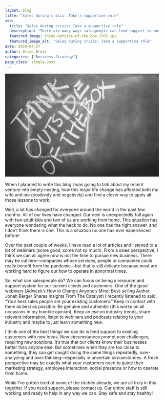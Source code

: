 ```yaml
---
layout: blog
title: "Sales during crisis: Take a supportive role"
seo:
  title: "Sales during crisis: Take a supportive role"
  description: "There are many ways salespeople can lend support to businesses today."
  featured_image: think-outside-of-the-box-2500.jpg
  featured_image_alt: "Sales during crisis: Take a supportive role"
date: 2020-04-27
author: Brian Brost
categories: ["Business Strategy"]
page_class: single-post
---
```


![Sales during crisis: Take a supportive role](think-outside-of-the-box-2500.jpg)

When I planned to write this blog I was going to talk about my recent venture into empty nesting, how this major life change has affected both my wife and me (positively and negatively) and find a clever way to apply all those lessons to work.

Well, a lot has changed for everyone around the world in the past few months. All of our lives have changed. Our nest is unexpectedly full again with two adult kids and two of us are working from home. This situation has everyone wondering what the heck to do. No one has the right answer, and I don’t think there is one. This is a situation no one has ever experienced before!

Over the past couple of weeks, I have read a lot of articles and listened to a lot of webinars (some good, some not so much). From a sales perspective, I think we can all agree now is not the time to pursue new business. There may be outliers—companies whose services, people or companies could really benefit from the pandemic—but that is still delicate because most are working hard to figure out how to operate in abnormal times.

So, what can salespeople do? We can focus on being a resource and support system for our current clients and customers. One of the good webinars (Adweek’s How to Change Anyone’s Mind: Best-selling Author Jonah Berger Shares Insights From The Catalyst) I recently listened to said, “Your best sales people are your existing customers.” Keep in contact with them as best as possible. Be genuine and authentic (this works on all occasions in my humble opinion). Keep an eye on industry trends, share relevant information, listen to webinars and podcasts relating to your industry and maybe to just learn something new.

I think one of the best things we can do is lend support to existing customers with new ideas. New circumstances prompt new challenges, requiring new solutions. It’s true that our clients know their businesses better than anyone else. But sometimes when they are too close to something, they can get caught doing the same things repeatedly, over-analyzing and over-thinking—especially in uncertain circumstances. A fresh perspective may be exactly what your customers need to guide their marketing strategy, employee interaction, social presence or how to operate from home.

While I’ve gotten tired of some of the clichés already, we are all truly in this together. If you need support, please contact us. Our entire staff is still working and ready to help in any way we can. Stay safe and stay healthy!

